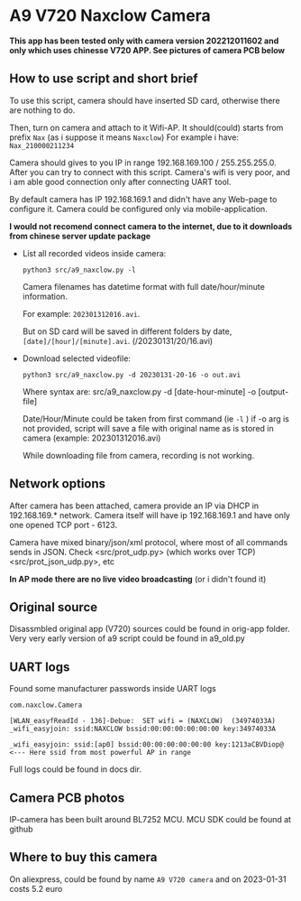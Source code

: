 # A9 V720 Naxclow Camera 

**This app has been tested only with camera version 202212011602 and only which uses chinesse V720 APP. See pictures of camera PCB below**

## How to use script and short brief

To use this script, camera should have inserted SD card, otherwise there are nothing to do. 

Then, turn on camera and attach to it Wifi-AP. It should(could) starts from prefix `Nax` (as i suppose it means `Naxclow`) For example i have: `Nax_210000211234`

Camera should gives to you IP in range 192.168.169.100 / 255.255.255.0. After you can try to connect with this script. Camera's wifi is very poor, and i am able good connection only after connecting UART tool. 

By default camera has IP 192.168.169.1 and didn't have any Web-page to configure it. Camera could be configured only via mobile-application. 

**I would not recomend connect camera to the internet, due to it downloads from chinese server update package** 

- List all recorded videos inside camera:
    ```
    python3 src/a9_naxclow.py -l
    ```

    Camera filenames has datetime format with full date/hour/minute information. 
    
    For example: `202301312016.avi`. 
    
    But on SD card will be saved in different folders by date, `[date]/[hour]/[minute].avi`. (/20230131/20/16.avi)

- Download selected videofile:
    
    ```
    python3 src/a9_naxclow.py -d 20230131-20-16 -o out.avi
    ```

    Where syntax are:
        src/a9_naxclow.py -d [date-hour-minute] -o [output-file]
    
    Date/Hour/Minute could be taken from first command (ie `-l` )
    if -o arg is not provided, script will save a file with original name as is stored in camera (example: 202301312016.avi)

    While downloading file from camera, recording is not working.

## Network options

After camera has been attached, camera provide an IP via DHCP in 192.168.169.* network. Camera itself will have ip 192.168.169.1 and have only one opened TCP port - 6123.

Camera have mixed binary/json/xml protocol, where most of all commands sends in JSON. Check <src/prot_udp.py> (which works over TCP) <src/prot_json_udp.py>, etc

**In AP mode there are no live video broadcasting** (or i didn't found it)

## Original source

Disassmbled original app (V720) sources could be found in orig-app folder. Very very early version of a9 script could be found in a9_old.py

## UART logs

Found some manufacturer passwords inside UART logs

```
com.naxclow.Camera

[WLAN_easyfReadId - 136]-Debue:  SET wifi = (NAXCLOW)  (34974033A) 
_wifi_easyjoin: ssid:NAXCLOW bssid:00:00:00:00:00:00 key:34974033A

_wifi_easyjoin: ssid:[ap0] bssid:00:00:00:00:00:00 key:1213aCBVDiop@  <--- Here ssid from most powerful AP in range

```

Full logs could be found in docs dir. 

## Camera PCB photos

IP-camera has been built around BL7252 MCU. MCU SDK could be found at github

## Where to buy this camera

On aliexpress, could be found by name `A9 V720 camera` and on 2023-01-31 costs 5.2 euro


